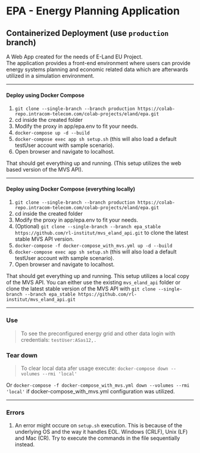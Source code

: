 # EPA - Energy Planning Application
## Containerized Deployment (use `production` branch)

A Web App created for the needs of E-Land EU Project.  
The application provides a front-end environment where users can provide  
energy systems planning and economic related data which are afterwards  
utilized in a simulation environment.


<hr>

#### Deploy using Docker Compose

1. `git clone --single-branch --branch production https://colab-repo.intracom-telecom.com/colab-projects/eland/epa.git`
2. cd inside the created folder
3. Modify the proxy in app/epa.env to fit your needs.
4. `docker-compose up -d --build`
5. `docker-compose exec app sh setup.sh` (this will also load a default testUser account with sample scenario).
6. Open browser and navigate to localhost.

That should get everything up and running. (This setup utilizes the web based version of the MVS API).
<hr>

#### Deploy using Docker Compose (everything locally)

1. `git clone --single-branch --branch production https://colab-repo.intracom-telecom.com/colab-projects/eland/epa.git`
2. cd inside the created folder
3. Modify the proxy in app/epa.env to fit your needs.
4. (Optional) `git clone --single-branch --branch epa_stable https://github.com/rl-institut/mvs_eland_api.git` to clone the latest stable MVS API version.
5. `docker-compose -f docker-compose_with_mvs.yml up -d --build`
6. `docker-compose exec app sh setup.sh` (this will also load a default testUser account with sample scenario).
7. Open browser and navigate to localhost.

That should get everything up and running.
This setup utilizes a local copy of the MVS API.
You can either use the existing `mvs_eland_api` folder or clone the latest stable version of the MVS API with `git clone --single-branch --branch epa_stable https://github.com/rl-institut/mvs_eland_api.git`
<hr>

### Use
> To see the preconfigured energy grid and other data login with credentials:  `testUser:ASas12,.`

### Tear down
>To clear local data afer usage execute:
`docker-compose down --volumes --rmi 'local'`

Or `docker-compose -f docker-compose_with_mvs.yml down --volumes --rmi 'local'` if docker-compose_with_mvs.yml configuration was utilized.
<hr>

 ### Errors
 1. An error might occure on `setup.sh` execution.
 This is because of the underlying OS and the way it handles EOL.
 Windows (CRLF), Unix (LF) and Mac (CR). 
 Try to execute the commands in the file sequentially instead.
